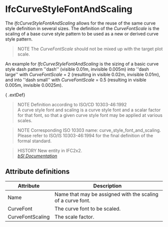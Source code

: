 IfcCurveStyleFontAndScaling
===========================
The _IfcCurveStyleFontAndScaling_ allows for the reuse of the same curve style
definition in several sizes. The definition of the _CurveFontScale_ is the
scaling of a base curve style pattern to be used as a new or derived curve
style pattern.  
  
> NOTE  The _CurveFontScale_ should not be mixed up with the target plot
> scale.  
  
An example for _IfcCurveStyleFontAndScaling_ is the sizing of a basic curve
style dash pattern ''dash'' (visible 0.01m, invisible 0.005m) into ''dash
large'' with _CurveFontScale_ = 2 (resulting in visible 0.02m, invisible
0.01m), and into ''dash small'' with _CurveFontScale_ = 0.5 (resulting in
visible 0.005m, invisible 0.0025m).  
  
{ .extDef}  
> NOTE  Definition according to ISO/CD 10303-46:1992  
> A curve style font and scaling is a curve style font and a scalar factor for
> that font, so that a given curve style font may be applied at various
> scales.  
  
> NOTE  Corresponding ISO 10303 name: curve_style_font_and_scaling. Please
> refer to ISO/IS 10303-46:1994 for the final definition of the formal
> standard.  
  
> HISTORY  New entity in IFC2x2.  
[ _bSI
Documentation_](https://standards.buildingsmart.org/IFC/DEV/IFC4_2/FINAL/HTML/schema/ifcpresentationappearanceresource/lexical/ifccurvestylefontandscaling.htm)


Attribute definitions
---------------------
| Attribute        | Description                                                 |
|------------------|-------------------------------------------------------------|
| Name             | Name that may be assigned with the scaling of a curve font. |
| CurveFont        | The curve font to be scaled.                                |
| CurveFontScaling | The scale factor.                                           |

